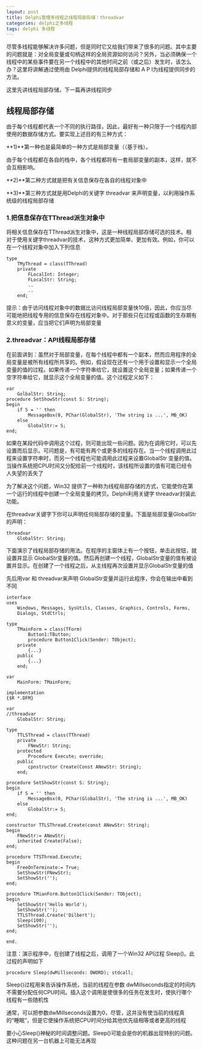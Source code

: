 ```yaml
---
layout: post
title: Delphi管理多线程之线程局部存储：threadvar
categories: delphi之多线程
tags: delphi 多线程 
---
```



尽管多线程能够解决许多问题，但是同时它又给我们带来了很多的问题。其中主要的问题就是：对全局变量或句柄这样的全局资源如何访问？另外，当必须确保一个线程中的某些事件要在另一个线程中的其他时间之前（或之后）发生时，该怎么办？这里将讲解通过使用由 Delphi提供的线程局部存储和 A P I为线程提供同步的方法。

这里先讲线程局部存储，下一篇再讲线程同步

## 线程局部存储

由于每个线程都代表一个不同的执行路径，因此，最好有一种只限于一个线程内部使用的数据存储方式。要实现上述目的有三种方式：

**1)**第一种也是最简单的一种方式是局部变量（（基于栈）。

由于每个线程都在各自的栈中，各个线程都将有一套局部变量的副本，这样，就不会互相影响。

**2)**第二种方式就是把有关信息保存在各自的线程对象中

**3)**第三种方式就是用Delphi的关键字 threadvar 来声明变量，以利用操作系统级的线程局部存储

### 1.把信息保存在TThread派生对象中

将相关信息保存在TThread派生对象中，这是一种线程局部存储可选的技术。相对于使用关键字threadvar的技术，这种方式更加简单、更加有效。例如，你可以在一个线程对象中加入下列信息

    type
        TMyThread = class(TThread)
        private
            FLocalInt: Integer;
            FLocalStr: String;
            ..
            ..
        end;

提示：由于访问线程对象中的数据比访问线程局部变量快10倍，因此，你应当尽可能地把线程专用的信息保存在线程对象中。对于那些只在过程或函数的生存期有意义的变量，应当把它们声明为局部变量

 
### 2.threadvar：API线程局部存储

在前面讲到：虽然对于局部变量，在每个线程中都有一个副本，然而应用程序的全局变量是被所有线程所共享的。例如，假设现在还有一个用于设置和显示一个全局变量的值的过程。如果传递一个字符串给它，就设置这个全局变量；如果传递一个空字符串给它，就显示这个全局变量的值。这个过程定义如下：

    var
        GolbalStr: String;
    procedure SetShowStr(const S: String);
    begin
        if S = '' then
            MessageBox(0, PChar(GlobalStr), 'The string is ...', MB_OK)
        else
            GlobalStr:= S;
    end;

如果在某段代码中调用这个过程，则可能出现一些问题。因为在调用它时，可以先设置而后显示。可问题是，有可能有两个或更多的线程存在。当一个线程调用此过程来设置字符串时，而另一个线程也可能调用此过程来设置GlobalStr 变量的值。当操作系统把CPU时间又分配给前一个线程时，该线程所设置的值有可能已经令人失望的丢失了

为了解决这个问题，Win32 提供了一种称为线程局部存储的方式，它能使你在第一个运行的线程中创建一个全局变量的拷贝。Delphi利用关键字 threadvar封装此功能。

在threadvar关键字下你可以声明任何局部存储的变量。下面是局部变量GlobalStr的声明：

    threadvar
        GlobalStr: String;

下面演示了线程局部存储的用法。在程序的主窗体上有一个按钮，单击此按钮，就设置并显示 GlobalStr变量的值。然后再创建一个线程，GlobalStr变量的值有被设置并显示。在创建了一个线程之后，从主线程再次设置并显示GlobalStr变量的值

先后用var 和 threadvar来声明 GlobalStr变量并运行此程序，你会在输出中看到不同

    interface
    uses
        Windows, Messages, SysUtils, Classes, Graphics, Controls, Forms,
        Dialogs, StdCtrls;
    
    type
        TMainForm = class(TForm)
            Button1:TButton;
            procedure Button1Click(Sender: TObject);
        private
            {...}
        public
            {...}
        end;
    
    var
        MainForm: TMainForm;
    
    implementation
    {$R *.DFM}
    
    var
    //threadvar
        GlobalStr: String;
    
    type
        TTLSThread = class(TThread)
        private
            FNewStr: String;
        protected
            Procedure Execute; override;
        public
            cpnstructor Create(Const ANewStr: String);
        end;
    
    procedure SetShowStr(const S: String);
    begin
        if S = '' then
            MessageBox(0, PChar(GlobalStr), 'The string is ...', MB_OK)
        else
            GlobalStr:= S;
    end;
    
    constructor TTLSThread.Create(const ANewStr: String);
    begin
        FNewStr:= ANewStr;
        inherited Create(False);
    end;
    
    procedure TTSThread.Execute;
    begin
        FreeOnTerminate:= True;
        SetShowStr(FNewStr);
        SetShowStr('');
    end;
    
    procedure TMianForm.Button1Click(Sender: TObject);
    begin
        SetShowStr('Hello World');
        SetShowStr('');
        TTLSThread.Create('Dilbert');
        Sleep(100);
        SetShowStr('');
    end;
    
    end.

注意：演示程序中，在创建了线程之后，调用了一个Win32 API过程 Sleep()。此过程的声明如下

    procedure Sleep(dwMillseconds: DWORD); stdcall;

Sleep()过程用来告诉操作系统，当前的线程在参数 dwMillseconds指定的时间内不需要分配任何CPU时间。插入这个调用是使很多的任务在发生时，使执行哪个线程有一些随机性

通常，可以把参数dwMillseconds设置为0，尽管，这并没有使当前的线程真的“睡眠”，但是它使操作系统把CPU时间分给其他优先级相等或者更高的线程

要小心Sleep()神秘的时间调整问题。Sleep()可能会是你的机器出现特别的问题。这种问题在另一台机器上可能无法再现